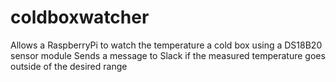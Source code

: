 # coldboxwatcher
Allows a RaspberryPi to watch the temperature a cold box using a DS18B20 sensor module
Sends a message to Slack if the measured temperature goes outside of the desired range
